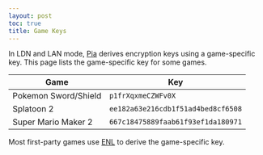 ```yaml
---
layout: post
toc: true
title: Game Keys
---
```


In LDN and LAN mode, [Pia](/docs/pia) derives encryption keys using a game-specific key. This page lists the game-specific key for some games.

| Game                 | Key                                |
|----------------------|------------------------------------|
| Pokemon Sword/Shield | `p1frXqxmeCZWFv0X`                 |
| Splatoon 2           | `ee182a63e216cdb1f51ad4bed8cf6508` |
| Super Mario Maker 2  | `667c18475889faab61f93ef1da180971` |

Most first-party games use [ENL](/docs/pia/enl/key-generation) to derive the game-specific key.
